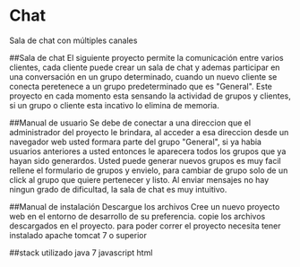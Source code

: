 # Chat
Sala de chat con múltiples canales

##Sala de chat 
El siguiente proyecto permite la comunicación entre varios clientes, cada cliente puede crear un sala de chat y ademas participar en una conversación en un grupo determinado, cuando un nuevo cliente se conecta peretenece a un grupo predeterminado que es "General". Este proyecto en cada momento esta sensando la actividad de grupos y clientes, si un grupo o cliente esta incativo lo elimina de memoria.

##Manual de usuario
Se debe de conectar a una direccion que el administrador del proyecto le brindara, al acceder a esa direccion desde un navegador web usted formara parte del grupo "General", si ya habia usuarios anteriores a usted entonces le aparecera todos los grupos que ya hayan sido generardos.
Usted puede generar nuevos grupos es muy facil rellene el formulario de grupos y envielo, para cambiar de grupo solo de un click al grupo que quiere pertenecer y listo.
Al enviar mensajes no hay ningun grado de dificultad, la sala de chat es muy intuitivo.

##Manual de instalación
Descargue los archivos
Cree un nuevo proyecto web en el entorno de desarrollo de su preferencia.
copie los archivos descargados en el proyecto.
para poder correr el proyecto necesita tener instalado apache tomcat 7 o superior

##stack utilizado
java 7
javascript
html
